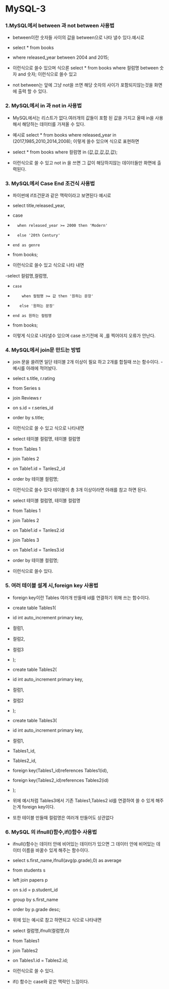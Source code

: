 # MySQL-3

### 1.MySQL에서 between 과 not between 사용법

- between이란 숫자들 사이의 값을 between으로 나타 낼수 있다.예시로 

-  select * from books

-  where released_year between 2004 and 2015;

- 이런식으로 쓸수 있으며 식으론 select * from books where 컬럼명 between 숫자 and 숫자; 이런식으로 쓸수 있고

- not between는 앞에 그냥 not을 쓰면 해당 숫자의 사이가 포함되지않는것을 화면에 출력 할 수 있다.
 
 ### 2. MySQL에서 in 과 not in 사용법
 - MySQL에서는 리스트가 없다.여러개의 값들이 포함 된 값을 가지고 올때 in을 사용해서 해당하는 데이터를 가져올 수 있다.

- 예시로 select * from books where released_year in (2017,1985,2010,2014,2008); 이렇게 쓸수 있으며 식으로 표현하면

- select * from books where 컬럼명 in (값,값,값,값,값);

- 이런식으로 쓸 수 있고 not in 을 쓰면 그 값이 해당하지않는 데이터들만 화면에 출력된다.
 
### 3. MySQL에서 Case End 조건식 사용법

- 파이썬에 if조건문과 같은 맥락이라고 보면된다 예시로 

- select title,released_year,
-   case 
-		when released_year >= 2000 then 'Modern'
-       else '20th Century'
-	  end as genre
- from books;

- 이런식으로 쓸수 있고 식으로 나타 내면 

-select 컬럼명,컬럼명,
-	  case 
-		  when 컬럼명 >= 값 then '원하는 문장'
-        else '원하는 문장'
-	  end as 원하는 컬럼명
- from books;

- 이렇게 식으로 나타낼수 있으며 case 쓰기전에 꼭 ,를 찍어야지 오류가 안난다.

### 4. MySQL에서 join문 만드는 방법
- join 문을 쓸려면 일단 테이블 2개 이상이 필요 하고 2개를 합칠때 쓰는 함수이다.
-예시를 아래에 적어놨다.
- select s.title, r.rating
- from Series s
- join Reviews r
-	 on s.id = r.series_id
- order by s.title;

- 이런식으로 쓸 수 있고 식으로 나타내면 

- select 테이블 컬럼명, 테이블 컬럼명
- from Tables 1 
- join Tables 2
-	 on Table1.id = Tanles2_id
- order by 테이블 컬럼명;

- 이런식으로 쓸수 있다 테이블이 총 3개 이상이라면 아래를 참고 하면 된다.

- select 테이블 컬럼명, 테이블 컬럼명
- from Tables 1 
- join Tables 2
-	 on Table1.id = Tanles2.id
- join Tables 3
-  on Table1.id = Tanles3.id
- order by 테이블 컬럼명;

- 이런식으로 쓸수 있다.

### 5. 여러 테이블 설계 시,foreign key 사용법

- foreign key이란 Tables 여러개 만들때 id를 연결하기 위해 쓰는 함수이다.

- create table Tables1(
-	 id int auto_increment primary key,
-  컬럼1,
-  컬럼2,
-  컬럼3
- );
- create table Tables2(
-	 id int auto_increment primary key,
-  컬럼1,
-  컬럼2
- );

- create table Tables3(
-	 id int auto_increment primary key,
-  컬럼1,
-  Tables1_id,
-  Tables2_id,
-  foreign key(Tables1_id)references Tables1(id),
-  foreign key(Tables2_id)references Tables2(id)
- );

- 위에 예시처럼 Tables3에서 기존 Tables1,Tables2 id를 연결하여 쓸 수 있게 해주는게 foreign key이다.
- 또한 테이블 만들때 컬럼명은 여러개 만들어도 상관없다 

### 6. MySQL 의 ifnull()함수,if()함수 사용법

- ifnull()함수는 데이터 안에 비어있는 데이터가 있으면 그 데이터 안에 비어있는 데이터 이름을 바꿀수 있게 해주는 함수이다.
- select s.first_name,ifnull(avg(p.grade),0) as average
- from students s
- left join papers p
-	 on s.id = p.student_id
- group by s.first_name 
- order by p.grade desc;

- 위에 있는 예시로 참고 하면되고 식으로 나타내면

- select 컬럼명,ifnull(컬럼명,0)
- from Tables1
- join Tables2
-	 on Tables1.id = Tables2.id;
- 이런식으로 쓸 수 있다.

- if() 함수는 case와 같은 맥락인 느낌이다.

